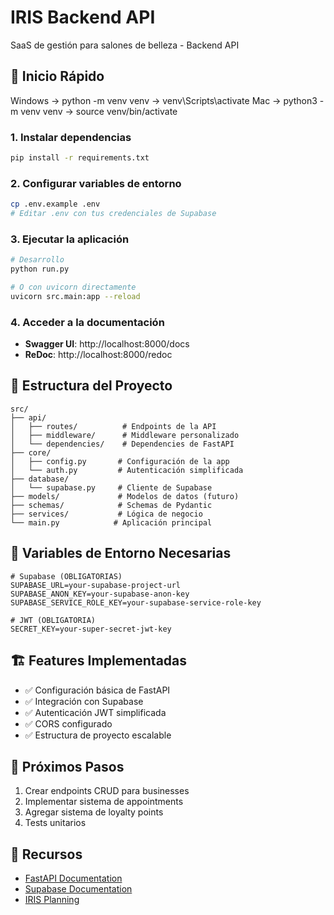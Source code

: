# IRIS Backend API

SaaS de gestión para salones de belleza - Backend API

## 🚀 Inicio Rápido
Windows -> python -m venv venv -> venv\Scripts\activate
Mac -> python3 -m venv venv -> source venv/bin/activate

### 1. Instalar dependencias

```bash
pip install -r requirements.txt
```

### 2. Configurar variables de entorno

```bash
cp .env.example .env
# Editar .env con tus credenciales de Supabase
```

### 3. Ejecutar la aplicación

```bash
# Desarrollo
python run.py

# O con uvicorn directamente
uvicorn src.main:app --reload
```

### 4. Acceder a la documentación

- **Swagger UI**: http://localhost:8000/docs
- **ReDoc**: http://localhost:8000/redoc

## 📁 Estructura del Proyecto

```
src/
├── api/
│   ├── routes/          # Endpoints de la API
│   ├── middleware/      # Middleware personalizado
│   └── dependencies/    # Dependencies de FastAPI
├── core/
│   ├── config.py       # Configuración de la app
│   └── auth.py         # Autenticación simplificada
├── database/
│   └── supabase.py     # Cliente de Supabase
├── models/             # Modelos de datos (futuro)
├── schemas/            # Schemas de Pydantic
├── services/           # Lógica de negocio
└── main.py            # Aplicación principal
```

## 🔧 Variables de Entorno Necesarias

```env
# Supabase (OBLIGATORIAS)
SUPABASE_URL=your-supabase-project-url
SUPABASE_ANON_KEY=your-supabase-anon-key
SUPABASE_SERVICE_ROLE_KEY=your-supabase-service-role-key

# JWT (OBLIGATORIA)
SECRET_KEY=your-super-secret-jwt-key
```

## 🏗️ Features Implementadas

- ✅ Configuración básica de FastAPI
- ✅ Integración con Supabase
- ✅ Autenticación JWT simplificada
- ✅ CORS configurado
- ✅ Estructura de proyecto escalable

## 📝 Próximos Pasos

1. Crear endpoints CRUD para businesses
2. Implementar sistema de appointments
3. Agregar sistema de loyalty points
4. Tests unitarios

## 🔗 Recursos

- [FastAPI Documentation](https://fastapi.tiangolo.com/)
- [Supabase Documentation](https://supabase.com/docs)
- [IRIS Planning](./contexts/BACKEND-PLANIFICACION.md)